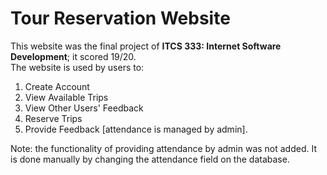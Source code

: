 # Tour Reservation Website
This website was the final project of **ITCS 333: Internet Software Development**; it scored 19/20.  
The website is used by users to:  
1. Create Account  
2. View Available Trips  
3. View Other Users' Feedback
4. Reserve Trips
5. Provide Feedback [attendance is managed by admin].

Note: the functionality of providing attendance by admin was not added. It is done manually by changing the attendance field on the database.
